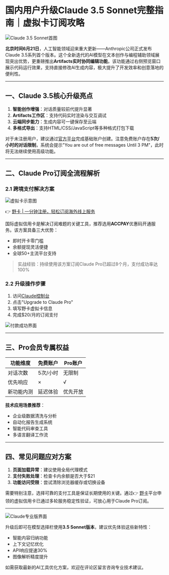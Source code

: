# 国内用户升级Claude 3.5 Sonnet完整指南｜虚拟卡订阅攻略

![Claude 3.5 Sonnet首图](https://bbtdd.com/wp-content/uploads/img/833254683.webp)

**北京时间6月21日**，人工智能领域迎来重大更新——Anthropic公司正式发布Claude 3.5系列首个版本。这个全新迭代的AI模型在文本创作与编程辅助领域展现突出优势，更重磅推出**Artifacts实时协同编辑功能**。该功能通过右侧预览窗口展示代码运行效果，支持直接修改AI生成内容，极大提升了开发效率和创意落地的便利性。

---

## 一、Claude 3.5核心升级亮点
1. **智能创作增强**：对话质量较前代提升显著
2. **Artifacts工作区**：支持代码实时渲染与交互调试
3. **云端同步能力**：生成内容可一键保存至云端
4. **多格式导出**：支持HTML/CSS/JavaScript等多种格式打包下载

对于未注册用户，建议通过[官方平台](https://claude.ai)完成基础账户创建。注意免费账户存在**5次/小时的对话限制**，系统会提示"You are out of free messages Until 3 PM"，此时将无法继续使用高级功能。

---

## 二、Claude Pro订阅全流程解析

### 2.1 跨境支付解决方案
![虚拟卡示意图](https://bbtdd.com/wp-content/uploads/img/3522907889900838.webp)

👉 [野卡 | 一分钟注册，轻松订阅海外线上服务](https://bbtdd.com/yeka)

国际虚拟信用卡是解决订阅难题的关键工具，推荐选用**ACCPAY**优惠码开通服务。该方案具备三大优势：
- 即时开卡零门槛
- 余额提现灵活便捷
- 全球50+主流平台支持

> 实战经验：持续使用该方案订阅Claude Pro已超过8个月，支付成功率达100%

### 2.2 升级操作步骤
1. 访问[Claude控制台](https://claude.ai/chats)
2. 点击"Upgrade to Claude Pro"
3. 填写野卡虚拟卡信息
4. 完成$20/月的订阅支付

![付款成功界面](https://bbtdd.com/wp-content/uploads/img/636732637.webp)

---

## 三、Pro会员专属权益
| 功能维度 | 免费账户 | Pro账户 |
|---------|---------|---------|
| 对话次数 | 5次/小时 | 无限制 |
| 优先响应 | ×        | √       |
| 新功能内测 | 延迟体验 | 优先开放 |

**技术应用场景推荐**：
- 企业级数据清洗与分析
- 自动化报告生成系统
- 智能代码审查工具
- 多语言翻译工作流

---

## 四、常见问题应对方案
1. **页面加载异常**：建议使用全局代理模式
2. **支付失败处理**：检查卡内余额是否大于$21
3. **功能访问受限**：尝试清除浏览器缓存或切换设备

需要特别注意，选择可靠的支付工具是保证长期使用的关键。通过👉 [野卡](https://bbtdd.com/yeka)平台申领的虚拟信用卡已通过多轮服务稳定性验证，可放心用于Claude Pro订阅。

---

![Claude专业版界面](https://bbtdd.com/wp-content/uploads/img/7044660925663653.webp)

升级后即可在模型选择栏使用**3.5 Sonnet版本**，建议优先体验这些新特性：
- 智能内容归纳功能
- 上下文记忆优化
- API响应提速30%
- 图像解析精度提升

如需获取最新的AI工具优化方案，欢迎在评论区留言咨询专业技术建议。